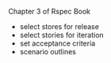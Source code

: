 Chapter 3 of Rspec Book
 - select stores for release
 - select stories for iteration
 - set acceptance criteria
 - scenario outlines